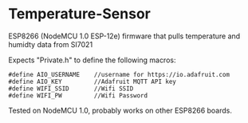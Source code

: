 # Temperature-Sensor
ESP8266 (NodeMCU 1.0 ESP-12e) firmware that pulls temperature and humidty data from SI7021

Expects "Private.h" to define the following macros:

~~~~
#define AIO_USERNAME    //username for https://io.adafruit.com
#define AIO_KEY         //Adafruit MQTT API key
#define WIFI_SSID       //Wifi SSID
#define WIFI_PW         //Wifi Password
~~~~

Tested on NodeMCU 1.0, probably works on other ESP8266 boards.
